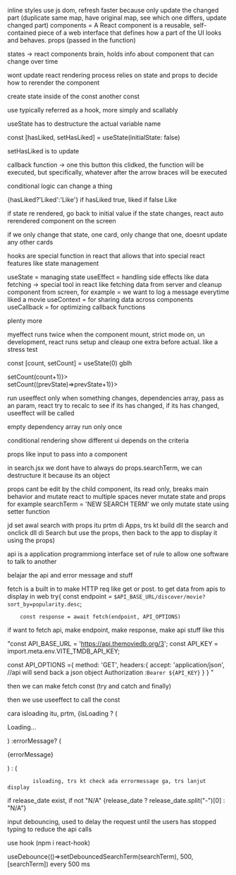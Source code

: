 inline styles
use js dom, refresh faster because only update the changed part (duplicate same map, have original map, see which one differs, update changed part)
components = <Card/> A React component is a reusable, self-contained piece of a web interface that defines how a part of the UI looks and behaves.
props (passed in the function)

states -> react components brain, holds info about component that can change over time

wont update
react rendering process relies on state and props to decide how to rerender the component

create state inside of the const another const

use typically referred as a hook, more simply and scallably

useState has to destructure the actual variable name 

const [hasLiked, setHasLiked] = useState(initialState: false)

setHasLiked is to update

callback function -> one this button this clidked, the function will be executed, but specifically, whatever after the arrow braces will be executed

conditional logic can change a thing

{hasLiked?'Liked':'Like'}
if hasLiked true, 
liked
if false Like

if state re rendered, go back to initial value
if the state changes, react auto rerendered component on the screen


if we only change that state, one card, only change that one, doesnt update any other cards

hooks are special function in react that allows that into special react features like state management

useState = managing state
useEffect = handling side effects like data fetching 
-> special tool in react like fetching data from server and cleanup component from screen, 
for example = we want to log a message everytime liked a movie
useContext = for sharing data across components
useCallback = for optimizing callback functions

plenty more

myeffect runs twice when the component mount, strict mode on, un development, react runs setup and cleaup one extra before actual. like a stress test

const [count, setCount] = useState(0)
gblh 
<div className="card" onClick={()=>setCount(count+1)}>
<div className="card" onClick={()=>setCount((prevState)=>prevState+1)}>

run useeffect only when something changes, dependencies array, pass as an param, react try to recalc to see if its has changed, if its  has changed, useeffect will be called

empty dependency array run only once

conditional rendering show different ui depends on the criteria

props like input to pass into a component

in search.jsx we dont have to always do props.searchTerm, we can destructure it because its an object

props cant be edit by the child component, its read only, breaks main behavior and mutate react to multiple spaces
never mutate state and props
for example searchTerm = 'NEW SEARCH TERM'
we only mutate state using setter function

jd set awal search with props itu prtm di Apps, trs kt build dll the search and onclick dll di Search but use the props, then back to the app to display it using the props)

api is a application programmiong interface
set of rule to allow one software to talk to another

belajar the api and error message and stuff


fetch is a built in to make HTTP req like get or post. to get data from apis to display in web
    try{
        const endpoint = `$API_BASE_URL/discover/movie?sort_by=popularity.desc`;

        const response = await fetch(endpoint, API_OPTIONS)



if want to fetch api, make endpoint, make response, make api stuff like this

"const API_BASE_URL = 'https://api.themoviedb.org/3';
const API_KEY = import.meta.env.VITE_TMDB_API_KEY;

const API_OPTIONS ={
  method: 'GET',
  headers:{
    accept: 'application/json', //api will send back a json object
    Authorization :`Bearer ${API_KEY}`
  }
}
"

then we can make fetch const (try and catch and finally)

then we use useeffect to call the const

cara isloading itu, prtm,           {isLoading ? (
            <p className="text-white">Loading...</p>
          ) :errorMessage? (
            <p className="text-red-500">{errorMessage}</p>
          ) : (

            isloading, trs kt check ada errormessage ga, trs lanjut display


if release_date exist, if not "N/A"
{release_date ? release_date.split("-")[0] : "N/A"}

input debouncing, used to delay the request until the users has stopped typing to reduce the api calls

use hook (npm i react-hook)

useDebounce(()=>setDebouncedSearchTerm(searchTerm), 500,[searchTerm]) 
every 500 ms